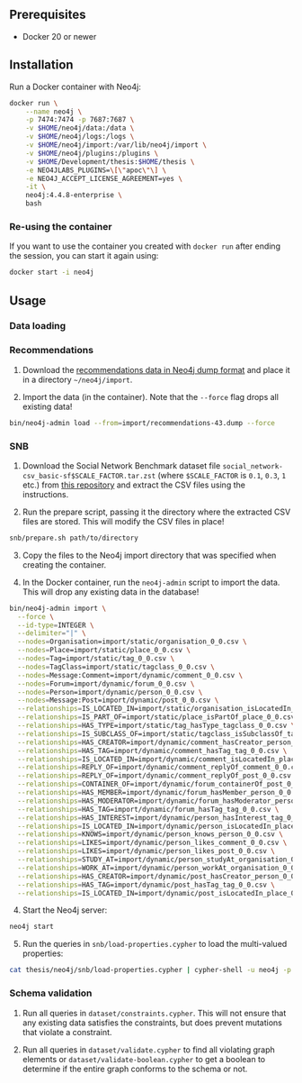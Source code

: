 ## Prerequisites

- Docker 20 or newer

## Installation

Run a Docker container with Neo4j:

```bash
docker run \
    --name neo4j \
    -p 7474:7474 -p 7687:7687 \
    -v $HOME/neo4j/data:/data \
    -v $HOME/neo4j/logs:/logs \
    -v $HOME/neo4j/import:/var/lib/neo4j/import \
    -v $HOME/neo4j/plugins:/plugins \
    -v $HOME/Development/thesis:$HOME/thesis \
    -e NEO4JLABS_PLUGINS=\[\"apoc\"\] \
    -e NEO4J_ACCEPT_LICENSE_AGREEMENT=yes \
    -it \
    neo4j:4.4.8-enterprise \
    bash
```

### Re-using the container

If you want to use the container you created with `docker run` after ending the session, you can start it again using:

```bash
docker start -i neo4j
```

## Usage

### Data loading

### Recommendations

1. Download the [recommendations data in Neo4j dump format](https://github.com/neo4j-graph-examples/recommendations/blob/main/data/recommendations-43.dump) and place it in a directory `~/neo4j/import`.

2. Import the data (in the container). Note that the `--force` flag drops all existing data!

```bash
bin/neo4j-admin load --from=import/recommendations-43.dump --force
```

### SNB

1. Download the Social Network Benchmark dataset file `social_network-csv_basic-sf$SCALE_FACTOR.tar.zst` (where `$SCALE_FACTOR` is `0.1`, `0.3`, `1` etc.) from [this repository](https://github.com/ldbc/data-sets-surf-repository) and extract the CSV files using the instructions.

2. Run the prepare script, passing it the directory where the extracted CSV files are stored. This will modify the CSV files in place!

```bash
snb/prepare.sh path/to/directory
```

3. Copy the files to the Neo4j import directory that was specified when creating the container.

4. In the Docker container, run the `neo4j-admin` script to import the data. This will drop any existing data in the database!

```bash
bin/neo4j-admin import \
  --force \
  --id-type=INTEGER \
  --delimiter="|" \
  --nodes=Organisation=import/static/organisation_0_0.csv \
  --nodes=Place=import/static/place_0_0.csv \
  --nodes=Tag=import/static/tag_0_0.csv \
  --nodes=TagClass=import/static/tagclass_0_0.csv \
  --nodes=Message:Comment=import/dynamic/comment_0_0.csv \
  --nodes=Forum=import/dynamic/forum_0_0.csv \
  --nodes=Person=import/dynamic/person_0_0.csv \
  --nodes=Message:Post=import/dynamic/post_0_0.csv \
  --relationships=IS_LOCATED_IN=import/static/organisation_isLocatedIn_place_0_0.csv \
  --relationships=IS_PART_OF=import/static/place_isPartOf_place_0_0.csv \
  --relationships=HAS_TYPE=import/static/tag_hasType_tagclass_0_0.csv \
  --relationships=IS_SUBCLASS_OF=import/static/tagclass_isSubclassOf_tagclass_0_0.csv \
  --relationships=HAS_CREATOR=import/dynamic/comment_hasCreator_person_0_0.csv \
  --relationships=HAS_TAG=import/dynamic/comment_hasTag_tag_0_0.csv \
  --relationships=IS_LOCATED_IN=import/dynamic/comment_isLocatedIn_place_0_0.csv \
  --relationships=REPLY_OF=import/dynamic/comment_replyOf_comment_0_0.csv \
  --relationships=REPLY_OF=import/dynamic/comment_replyOf_post_0_0.csv \
  --relationships=CONTAINER_OF=import/dynamic/forum_containerOf_post_0_0.csv \
  --relationships=HAS_MEMBER=import/dynamic/forum_hasMember_person_0_0.csv \
  --relationships=HAS_MODERATOR=import/dynamic/forum_hasModerator_person_0_0.csv \
  --relationships=HAS_TAG=import/dynamic/forum_hasTag_tag_0_0.csv \
  --relationships=HAS_INTEREST=import/dynamic/person_hasInterest_tag_0_0.csv \
  --relationships=IS_LOCATED_IN=import/dynamic/person_isLocatedIn_place_0_0.csv \
  --relationships=KNOWS=import/dynamic/person_knows_person_0_0.csv \
  --relationships=LIKES=import/dynamic/person_likes_comment_0_0.csv \
  --relationships=LIKES=import/dynamic/person_likes_post_0_0.csv \
  --relationships=STUDY_AT=import/dynamic/person_studyAt_organisation_0_0.csv \
  --relationships=WORK_AT=import/dynamic/person_workAt_organisation_0_0.csv \
  --relationships=HAS_CREATOR=import/dynamic/post_hasCreator_person_0_0.csv \
  --relationships=HAS_TAG=import/dynamic/post_hasTag_tag_0_0.csv \
  --relationships=IS_LOCATED_IN=import/dynamic/post_isLocatedIn_place_0_0.csv
```

4. Start the Neo4j server:
```bash
neo4j start
```

5. Run the queries in `snb/load-properties.cypher` to load the multi-valued properties:
```bash
cat thesis/neo4j/snb/load-properties.cypher | cypher-shell -u neo4j -p neo4j
```

### Schema validation

1. Run all queries in `dataset/constraints.cypher`. This will not ensure that any existing data satisfies the constraints, but does prevent mutations that violate a constraint.

2. Run all queries in `dataset/validate.cypher` to find all violating graph elements or `dataset/validate-boolean.cypher` to get a boolean to determine if the entire graph conforms to the schema or not.
